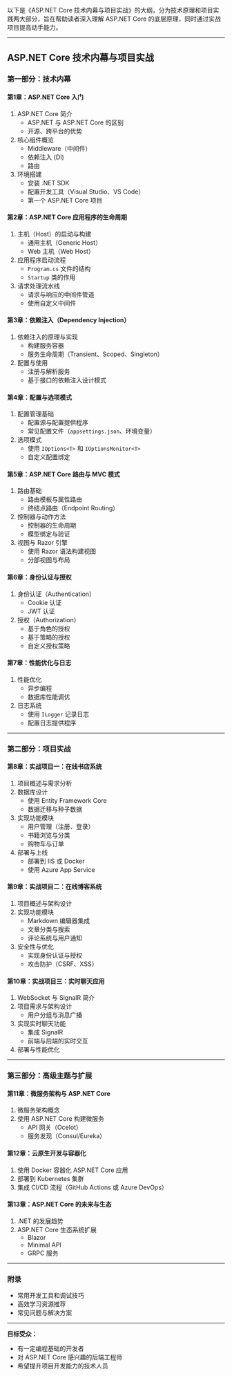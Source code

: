 以下是《ASP.NET Core 技术内幕与项目实战》的大纲，分为技术原理和项目实践两大部分，旨在帮助读者深入理解 ASP.NET Core 的底层原理，同时通过实战项目提高动手能力。

---

## **ASP.NET Core 技术内幕与项目实战**
### **第一部分：技术内幕**
#### **第1章：ASP.NET Core 入门**
1. ASP.NET Core 简介
   - ASP.NET 与 ASP.NET Core 的区别
   - 开源、跨平台的优势
2. 核心组件概览
   - Middleware（中间件）
   - 依赖注入 (DI)
   - 路由
3. 环境搭建
   - 安装 .NET SDK
   - 配置开发工具（Visual Studio、VS Code）
   - 第一个 ASP.NET Core 项目

#### **第2章：ASP.NET Core 应用程序的生命周期**
1. 主机（Host）的启动与构建
   - 通用主机（Generic Host）
   - Web 主机（Web Host）
2. 应用程序启动流程
   - `Program.cs` 文件的结构
   - `Startup` 类的作用
3. 请求处理流水线
   - 请求与响应的中间件管道
   - 使用自定义中间件

#### **第3章：依赖注入（Dependency Injection）**
1. 依赖注入的原理与实现
   - 构建服务容器
   - 服务生命周期（Transient、Scoped、Singleton）
2. 配置与使用
   - 注册与解析服务
   - 基于接口的依赖注入设计模式

#### **第4章：配置与选项模式**
1. 配置管理基础
   - 配置源与配置提供程序
   - 常见配置文件（`appsettings.json`、环境变量）
2. 选项模式
   - 使用 `IOptions<T>` 和 `IOptionsMonitor<T>`
   - 自定义配置绑定

#### **第5章：ASP.NET Core 路由与 MVC 模式**
1. 路由基础
   - 路由模板与属性路由
   - 终结点路由（Endpoint Routing）
2. 控制器与动作方法
   - 控制器的生命周期
   - 模型绑定与验证
3. 视图与 Razor 引擎
   - 使用 Razor 语法构建视图
   - 分部视图与布局

#### **第6章：身份认证与授权**
1. 身份认证（Authentication）
   - Cookie 认证
   - JWT 认证
2. 授权（Authorization）
   - 基于角色的授权
   - 基于策略的授权
   - 自定义授权策略

#### **第7章：性能优化与日志**
1. 性能优化
   - 异步编程
   - 数据库性能调优
2. 日志系统
   - 使用 `ILogger` 记录日志
   - 配置日志提供程序

---

### **第二部分：项目实战**
#### **第8章：实战项目一：在线书店系统**
1. 项目概述与需求分析
2. 数据库设计
   - 使用 Entity Framework Core
   - 数据迁移与种子数据
3. 实现功能模块
   - 用户管理（注册、登录）
   - 书籍浏览与分类
   - 购物车与订单
4. 部署与上线
   - 部署到 IIS 或 Docker
   - 使用 Azure App Service

#### **第9章：实战项目二：在线博客系统**
1. 项目概述与架构设计
2. 实现功能模块
   - Markdown 编辑器集成
   - 文章分类与搜索
   - 评论系统与用户通知
3. 安全性与优化
   - 实现身份认证与授权
   - 攻击防护（CSRF、XSS）

#### **第10章：实战项目三：实时聊天应用**
1. WebSocket 与 SignalR 简介
2. 项目需求与架构设计
   - 用户分组与消息广播
3. 实现实时聊天功能
   - 集成 SignalR
   - 前端与后端的实时交互
4. 部署与性能优化

---

### **第三部分：高级主题与扩展**
#### **第11章：微服务架构与 ASP.NET Core**
1. 微服务架构概念
2. 使用 ASP.NET Core 构建微服务
   - API 网关（Ocelot）
   - 服务发现（Consul/Eureka）

#### **第12章：云原生开发与容器化**
1. 使用 Docker 容器化 ASP.NET Core 应用
2. 部署到 Kubernetes 集群
3. 集成 CI/CD 流程（GitHub Actions 或 Azure DevOps）

#### **第13章：ASP.NET Core 的未来与生态**
1. .NET 的发展趋势
2. ASP.NET Core 生态系统扩展
   - Blazor
   - Minimal API
   - GRPC 服务

---

### **附录**
- 常用开发工具和调试技巧
- 高效学习资源推荐
- 常见问题与解决方案

---

**目标受众：**
- 有一定编程基础的开发者
- 对 ASP.NET Core 感兴趣的后端工程师
- 希望提升项目开发能力的技术人员
